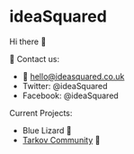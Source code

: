 # ideaSquared

Hi there 👋

🔡 Contact us:
- 📧 hello@ideasquared.co.uk
- Twitter: @ideaSquared
- Facebook: @ideaSquared

Current Projects:
- Blue Lizard 🦎
- [Tarkov Community](https://tarkovcommunity.com) 🔫

<!--

**Here are some ideas to get you started:**

🙋‍♀️ A short introduction - what is your organization all about?
🌈 Contribution guidelines - how can the community get involved?
👩‍💻 Useful resources - where can the community find your docs? Is there anything else the community should know?
🍿 Fun facts - what does your team eat for breakfast?
🧙 Remember, you can do mighty things with the power of [Markdown](https://docs.github.com/github/writing-on-github/getting-started-with-writing-and-formatting-on-github/basic-writing-and-formatting-syntax)
-->
